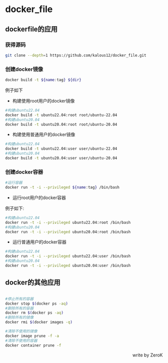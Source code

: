 # docker_file

## dockerfile的应用

### 获得源码
   
```bash
git clone --depth=1 https://github.com/kalous12/docker_file.git
```

### 创建docker镜像
   
```bash
docker build -t ${name:tag} ${dir}
```

例子如下

- 构建使用root用户的docker镜像

```bash
#构建ubuntu22.04
docker build -t ubuntu22.04:root root/ubuntu-22.04
#构建ubuntu20.04
docker build -t ubuntu20.04:root root/ubuntu-20.04
```

- 构建使用普通用户的docker镜像

```bash
#构建ubuntu22.04
docker build -t ubuntu22.04:user user/ubuntu-22.04
#构建ubuntu20.04
docker build -t ubuntu20.04:user user/ubuntu-20.04
```

### 创建docker容器

```bash
#运行容器
docker run -t -i --privileged ${name:tag} /bin/bash
```
- 运行root用户的docker容器

例子如下:

```bash
#构建ubuntu22.04
docker run -t -i --privileged ubuntu22.04:root /bin/bash
#构建ubuntu20.04
docker run -t -i --privileged ubuntu20.04:root /bin/bash
```

- 运行普通用户的docker容器

```bash
#构建ubuntu22.04
docker run -t -i --privileged ubuntu22.04:user /bin/bash
#构建ubuntu20.04
docker run -t -i --privileged ubuntu20.04:user /bin/bash
```

## docker的其他应用

```bash

#停止所有的容器
docker stop $(docker ps -aq)
#删除所有的容器
docker rm $(docker ps -aq)
#删除所有的镜像
docker rmi $(docker images -q)

#清除不使用的镜像
docker image prune -f -a
#清除不使用的容器
docker container prune -f

```


<p align="right">write by ZeroK</p>
